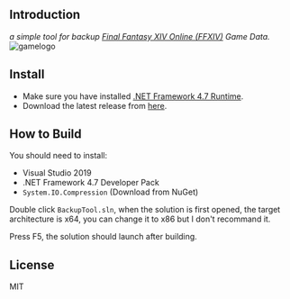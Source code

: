 ## Introduction

*a simple tool for backup [Final Fantasy XIV Online (FFXIV)](https://www.finalfantasyxiv.com/) Game Data.*
![gamelogo](https://square-enix-games.com/ffxiv-origami/images/logo.png)

## Install

- Make sure you have installed [.NET Framework 4.7 Runtime](https://dotnet.microsoft.com/download/dotnet-framework/net472).
- Download the latest release from [here](https://github.com/wbsdty331/FFXIVBackupTool/releases).

## How to Build

You should need to install:
- Visual Studio 2019
- .NET Framework 4.7 Developer Pack
- `System.IO.Compression` (Download from NuGet)

Double click `BackupTool.sln`, when the solution is first opened, the target architecture is x64, you can change it to x86 but I don't recommand it.

Press F5, the solution should launch after building.

## License
MIT

